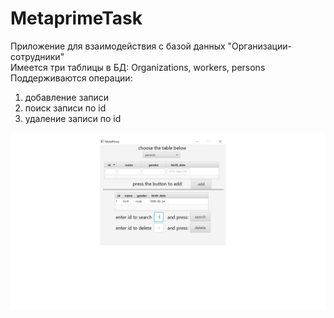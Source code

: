 # MetaprimeTask

Приложение для взаимодействия с базой данных "Организации-сотрудники"   
Имеется три таблицы в БД: Organizations, workers, persons    
Поддерживаются операции:   
1) добавление записи   
2) поиск записи по id   
3) удаление записи по id

![alt text](image.png)
